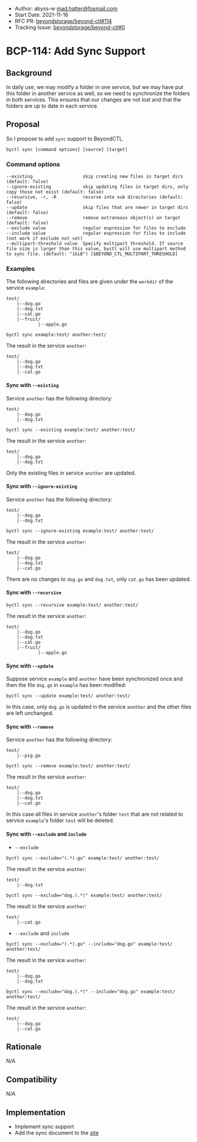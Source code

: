 - Author: abyss-w <mad.hatter@foxmail.com>
- Start Date: 2021-11-16
- RFC PR: [beyondstorage/beyond-ctl#114](https://github.com/beyondstorage/beyond-ctl/pull/114)
- Tracking Issue: [beyondstorage/beyond-ctl#0](https://github.com/beyondstorage/beyond-ctl/issues/0)

# BCP-114: Add Sync Support

## Background

In daily use, we may modify a folder in one service, but we may have put this folder in another service as well, so we need to synchronize the folders in both services. This ensures that our changes are not lost and that the folders are up to date in each service.

## Proposal

So I propose to add `sync` support to BeyondCTL.

```
byctl sync [command options] [source] [target]
```

### Command options

```
--existing                   skip creating new files in target dirs (default: false)
--ignore-existing            skip updating files in target dirs, only copy those not exist (default: false)
--recursive, -r, -R          recurse into sub directories (default: false)
--update                     skip files that are newer in target dirs (default: false)
--remove                     remove extraneous object(s) on target (default: false)
--exclude value              regular expression for files to exclude
--include value              regular expression for files to include (not work if exclude not set)
--multipart-threshold value  Specify multipart threshold. If source file size is larger than this value, byctl will use multipart method to sync file. (default: "1GiB") [$BEYOND_CTL_MULTIPART_THRESHOLD]
```

### Examples

The following directories and files are given under the `workdir` of the service `example`:

```
test/
    |--dog.go
    |--dog.txt
    |--cat.go
    |--fruit/
            |--apple.go
```

```
byctl sync example:test/ another:test/
```

The result in the service `another`:

```
test/
    |--dog.go
    |--dog.txt
    |--cat.go
```

#### Sync with `--existing`

Service `another` has the following directory:

```
test/
    |--dog.go
    |--dog.txt
```

```
byctl sync --existing example:test/ another:test/
```

The result in the service `another`:

```
test/
    |--dog.go
    |--dog.txt
```

Only the existing files in service `another` are updated.

#### Sync with `--ignore-existing`

Service `another` has the following directory:

```
test/
    |--dog.go
    |--dog.txt
```

```
byctl sync --ignore-existing example:test/ another:test/
```

The result in the service `another`:

```
test/
    |--dog.go
    |--dog.txt
    |--cat.go
```

There are no changes to `dog.go` and `dog.txt`, only `cat.go` has been updated.

#### Sync with `--recursive`

```
byctl sync --recursive example:test/ another:test/
```

The result in the service `another`:

```
test/
    |--dog.go
    |--dog.txt
    |--cat.go
    |--fruit/
            |--apple.go
```

#### Sync with `--update`

Suppose service `example` and `another` have been synchronized once and then the file `dog.go` in `example` has been modified:

```
byctl sync --update example:test/ another:test/
```

In this case, only `dog.go` is updated in the service `another` and the other files are left unchanged.

#### Sync with `--remove`

Service `another` has the following directory:

```
test/
    |--pig.go
```

```
byctl sync --remove example:test/ another:test/
```

The result in the service `another`:

```
test/
    |--dog.go
    |--dog.txt
    |--cat.go
```

In this case all files in service `another`'s folder `test` that are not related to service `example`'s folder `test` will be deleted.

#### Sync with `--exclude` and `include`

- `--exclude`

```
byctl sync --exclude="(.*).go" example:test/ another:test/
```

The result in the service `another`:

```
test/
    |--dog.txt
```

````
byctl sync --exclude="dog.(.*)" example:test/ another:test/
````

The result in the service `another`:

```
test/
    |--cat.go
```

- `--exclude` and `include`

```
byctl sync --exclude="(.*).go" --include="dog.go" example:test/ another:test/
```

The result in the service `another`:

```
test/
    |--dog.go
    |--dog.txt
```

```
byctl sync --exclude="dog.(.*)" --include="dog.go" example:test/ another:test/
```

The result in the service `another`:

```
test/
    |--dog.go
    |--cat.go
```

## Rationale

N/A

## Compatibility

N/A

## Implementation

- Implement sync support
- Add the sync document to the [site](https://github.com/beyondstorage/site)